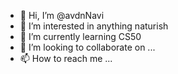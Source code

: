 - 👋 Hi, I’m @avdnNavi
- 👀 I’m interested in anything naturish
- 🌱 I’m currently learning CS50
- 💞️ I’m looking to collaborate on ...
- 📫 How to reach me ...

<!---
avdnNavi/avdnNavi is a ✨ special ✨ repository because its `README.md` (this file) appears on your GitHub profile.
You can click the Preview link to take a look at your changes.
--->
